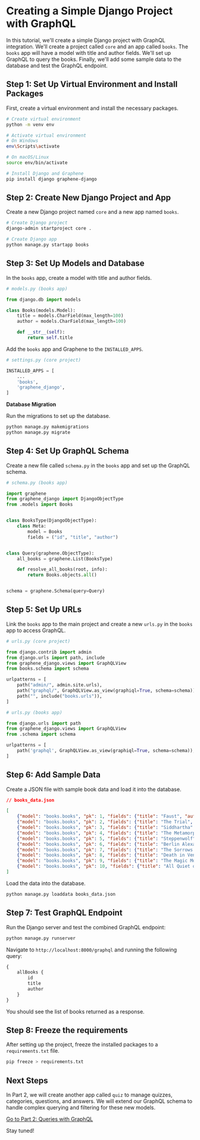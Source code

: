 # Creating a Simple Django Project with GraphQL

In this tutorial, we'll create a simple Django project with GraphQL integration. We'll create a project called `core` and an app called `books`. The `books` app will have a model with title and author fields. We'll set up GraphQL to query the books. Finally, we'll add some sample data to the database and test the GraphQL endpoint.

## Step 1: Set Up Virtual Environment and Install Packages
First, create a virtual environment and install the necessary packages.
```bash
# Create virtual environment
python -m venv env

# Activate virtual environment
# On Windows
env\Scripts\activate

# On macOS/Linux
source env/bin/activate

# Install Django and Graphene
pip install django graphene-django
```

## Step 2: Create New Django Project and App
Create a new Django project named `core` and a new app named `books`.
```bash
# Create Django project
django-admin startproject core .

# Create Django app
python manage.py startapp books
```

## Step 3: Set Up Models and Database
In the `books` app, create a model with title and author fields.
```python
# models.py (books app)

from django.db import models

class Books(models.Model):
    title = models.CharField(max_length=100)
    author = models.CharField(max_length=100)

    def __str__(self):
        return self.title
```

Add the `books` app and Graphene to the `INSTALLED_APPS`.
```python
# settings.py (core project)

INSTALLED_APPS = [
    ...
    'books',
    'graphene_django',
]
```

**Database Migration**

Run the migrations to set up the database.
```bash
python manage.py makemigrations
python manage.py migrate
```

## Step 4: Set Up GraphQL Schema
Create a new file called `schema.py` in the `books` app and set up the GraphQL schema.
```python
# schema.py (books app)

import graphene
from graphene_django import DjangoObjectType
from .models import Books


class BooksType(DjangoObjectType):
    class Meta:
        model = Books
        fields = ("id", "title", "author")


class Query(graphene.ObjectType):
    all_books = graphene.List(BooksType)

    def resolve_all_books(root, info):
        return Books.objects.all()


schema = graphene.Schema(query=Query)
```

## Step 5: Set Up URLs
Link the `books` app to the main project and create a new `urls.py` in the `books` app to access GraphQL.
```python
# urls.py (core project)

from django.contrib import admin
from django.urls import path, include
from graphene_django.views import GraphQLView
from books.schema import schema

urlpatterns = [
    path("admin/", admin.site.urls),
    path("graphql/", GraphQLView.as_view(graphiql=True, schema=schema)),
    path("", include("books.urls")),
]
```

```python
# urls.py (books app)

from django.urls import path
from graphene_django.views import GraphQLView
from .schema import schema

urlpatterns = [
    path('graphql', GraphQLView.as_view(graphiql=True, schema=schema)),
]
```

## Step 6: Add Sample Data
Create a JSON file with sample book data and load it into the database.
```json
// books_data.json

[
    {"model": "books.books", "pk": 1, "fields": {"title": "Faust", "author": "Johann Wolfgang von Goethe"}},
    {"model": "books.books", "pk": 2, "fields": {"title": "The Trial", "author": "Franz Kafka"}},
    {"model": "books.books", "pk": 3, "fields": {"title": "Siddhartha", "author": "Hermann Hesse"}},
    {"model": "books.books", "pk": 4, "fields": {"title": "The Metamorphosis", "author": "Franz Kafka"}},
    {"model": "books.books", "pk": 5, "fields": {"title": "Steppenwolf", "author": "Hermann Hesse"}},
    {"model": "books.books", "pk": 6, "fields": {"title": "Berlin Alexanderplatz", "author": "Alfred Döblin"}},
    {"model": "books.books", "pk": 7, "fields": {"title": "The Sorrows of Young Werther", "author": "Johann Wolfgang von Goethe"}},
    {"model": "books.books", "pk": 8, "fields": {"title": "Death in Venice", "author": "Thomas Mann"}},
    {"model": "books.books", "pk": 9, "fields": {"title": "The Magic Mountain", "author": "Thomas Mann"}},
    {"model": "books.books", "pk": 10, "fields": {"title": "All Quiet on the Western Front", "author": "Erich Maria Remarque"}}
]
```

Load the data into the database.
```bash
python manage.py loaddata books_data.json
```

## Step 7: Test GraphQL Endpoint
Run the Django server and test the combined GraphQL endpoint:
```bash
python manage.py runserver
```
Navigate to `http://localhost:8000/graphql` and running the following query:
```graphql
{
    allBooks {
        id
        title
        author
    }
}
```

You should see the list of books returned as a response.


## Step 8: Freeze the requirements
After setting up the project, freeze the installed packages to a `requirements.txt` file.
```bash
pip freeze > requirements.txt
```


## Next Steps
In Part 2, we will create another app called `quiz` to manage quizzes, categories, questions, and answers. We will extend our GraphQL schema to handle complex querying and filtering for these new models.

[Go to Part 2: Queries with GraphQL](https://github.com/nimodb/QueriesWithGraphQL_Part2)

Stay tuned!